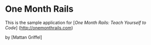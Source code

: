 # One Month Rails

This is the sample application for 
[*One Month Rails: Teach Yourself to Code*] (http://onemonthrails.com)

by [Mattan Griffel]